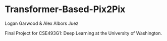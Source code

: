 # Transformer-Based-Pix2Pix

Logan Garwood & Alex Albors Juez

Final Project for CSE493G1: Deep Learning at the University of Washington.
